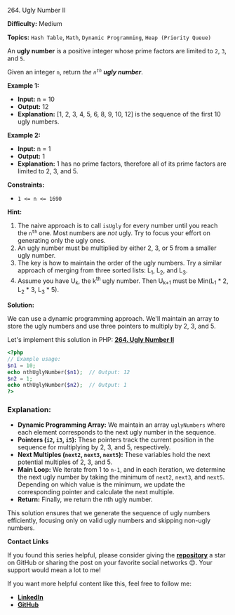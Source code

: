 264\. Ugly Number II

**Difficulty:** Medium

**Topics:** `Hash Table`, `Math`, `Dynamic Programming`, `Heap (Priority Queue)`

An **ugly number** is a positive integer whose prime factors are limited to `2`, `3`, and `5`.

Given an integer `n`, return _the <code>n<sup>th</sup></code> **ugly number**_.

**Example 1:**

- **Input:** n = 10
- **Output:** 12
- **Explanation:** [1, 2, 3, 4, 5, 6, 8, 9, 10, 12] is the sequence of the first 10 ugly numbers.

**Example 2:**

- **Input:** n = 1
- **Output:** 1
- **Explanation:** 1 has no prime factors, therefore all of its prime factors are limited to 2, 3, and 5.

**Constraints:**

- <code>1 <= n <= 1690</code>

**Hint:**
1. The naive approach is to call `isUgly` for every number until you reach the <code>n<sup>th</sup></code> one. Most numbers are _not_ ugly. Try to focus your effort on generating only the ugly ones.
2. An ugly number must be multiplied by either 2, 3, or 5 from a smaller ugly number.
3. The key is how to maintain the order of the ugly numbers. Try a similar approach of merging from three sorted lists: L<sub>1</sub>, L<sub>2</sub>, and L<sub>3</sub>.
4. Assume you have U<sub>k</sub>, the k<sup>th</sup> ugly number. Then U<sub>k+1</sub> must be Min(L<sub>1</sub> * 2, L<sub>2</sub> * 3, L<sub>3</sub> * 5).


**Solution:**


We can use a dynamic programming approach. We'll maintain an array to store the ugly numbers and use three pointers to multiply by 2, 3, and 5.

Let's implement this solution in PHP: **[264. Ugly Number II](https://github.com/mah-shamim/leet-code-in-php/tree/main/algorithms/000264-ugly-number-ii/solution.php)**

```php
<?php
// Example usage:
$n1 = 10;
echo nthUglyNumber($n1);  // Output: 12
$n2 = 1;
echo nthUglyNumber($n2);  // Output: 1
?>
```

### Explanation:

- **Dynamic Programming Array:** We maintain an array `uglyNumbers` where each element corresponds to the next ugly number in the sequence.
- **Pointers (`i2`, `i3`, `i5`):** These pointers track the current position in the sequence for multiplying by 2, 3, and 5, respectively.
- **Next Multiples (`next2`, `next3`, `next5`):** These variables hold the next potential multiples of 2, 3, and 5.
- **Main Loop:** We iterate from 1 to `n-1`, and in each iteration, we determine the next ugly number by taking the minimum of `next2`, `next3`, and `next5`. Depending on which value is the minimum, we update the corresponding pointer and calculate the next multiple.
- **Return:** Finally, we return the nth ugly number.

This solution ensures that we generate the sequence of ugly numbers efficiently, focusing only on valid ugly numbers and skipping non-ugly numbers.

**Contact Links**

If you found this series helpful, please consider giving the **[repository](https://github.com/mah-shamim/leet-code-in-php)** a star on GitHub or sharing the post on your favorite social networks 😍. Your support would mean a lot to me!

If you want more helpful content like this, feel free to follow me:

- **[LinkedIn](https://www.linkedin.com/in/arifulhaque/)**
- **[GitHub](https://github.com/mah-shamim)**
